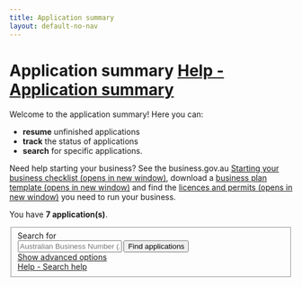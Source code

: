 ```yaml
---
title: Application summary
layout: default-no-nav
---
```

<style>
    a.dismiss span {
        display: inline-block;
        width: 20px;
        height: 20px;
        vertical-align: middle;
    }

    p:hover a.dismiss span, a.dismiss:focus span {
        background: url(/Content/img/ico-close.png);
        background-size: cover;
    }

    a.dismiss:hover, a.dismiss:focus {
        background-color: transparent;
    }

    .inline p {
        margin: 0;
    }

    .inline {
        display: inline-block;
        margin-right: 20px;
    }	

	tr.extra {
		background-color: #eee;
		display: none;
	}
	
	tr.extra td {
		background-color: transparent;
	}
	.dashboard-container caption .app-status {
		font-size: 80%;
		margin-top: .5em;
		width: 80%;
	}
	.search-date {
		width: 7em !important;
	}
	.search-date + button.ui-datepicker-trigger {
		background: none;
		border: none;
		margin-left: -35px;
		color: #555;
	}
</style>
<main class="wrapper">
	<h1 id="heading" tabindex="-1">Application summary <a class="cd-btn help" href="#help-dashboarddescription"><span>Help - Application summary</span></a></h1>
	<div class="grid-row clearfix">
		<p>Welcome to the application summary! Here you can:</p>
		<ul>
			<li><strong>resume</strong> unfinished applications</li>
			<li><strong>track</strong> the status of applications</li>
			<li><strong>search</strong> for specific applications.</li>
		</ul>
		<p>Need help starting your business? See the business.gov.au <a href="https://www.business.gov.au/Info/Plan-and-Start/Templates-and-tools/Checklists/Starting-your-business-checklist" target="_blank">Starting your business checklist <span class="visuallyhidden">(opens in new window)</span></a>, download a <a href="https://www.business.gov.au/info/plan-and-start/templates-and-tools/business-plan-template-and-guide" target="_blank">business plan template <span class="visuallyhidden">(opens in new window)</span></a> and find the <a href="https://www.business.gov.au/info/plan-and-start/start-your-business/business-and-company-registration/registration-and-licences" target="_blank"> licences and permits <span class="visuallyhidden">(opens in new window)</span></a> you need to run your business. </p>
	</div>
	<div id="dashboard-page">
		<p>You have <strong><span id="application-count">7</span> application(s)</strong>.</p>
		<div class="card clearfix">
			<form action="/registration/dashboard/search" id="search-form" method="post" novalidate="novalidate"><input name="__RequestVerificationToken" type="hidden" value="v0HTD9yGK4oZF86SaC0U1DDBqhAbaJWP-VzqDS3U4AAWGBssoz7lI5ZHjod30AeYr4OZ4rYmS5M5qEzfzMnCivI_DM_4hQJIqgIMfI2Qw5LdNinjOxOKnVen_9cR6VQ_iC7xqeCItQCqvw6A4q8RPw2">            <fieldset id="filterContainer" class="no-margin">
                <div class="filter-container">
					<div class="grid-row">
						<div class="col4">
							<label for="search-term" class="input-right">Search for</label>
						</div>
						<div class="col7">
							<input id="SearchOptions_SearchString" name="SearchOptions.SearchString" placeholder="Australian Business Number (ABN)" style="max-width: 23em" type="text" value="">
							<button id="find-btn" type="submit" class="btn btn-default btn-inline" name="submitAction" value="stringSearch">Find applications</button><br>
							<a href="javascript:void(0)" id="show-adv">Show advanced options</a>
						</div>
						<div class="col1 last"><a class="cd-btn help" href="#help-dashboardsearchhelp"><span>Help - Search help</span></a></div>
					</div>
                    <div id="advanced-search" style="display: none;">
						<div class="grid-row">
							<div class="col4">
								<label for="SearchOptions_DateFrom" class="input-right">Submitted date from<br><span class="field-note">(DD/MM/YYYY)</span></label>
							</div>
							<div class="col8 last">
								<input class="search-date hasDatepicker" data-val="true" data-val-date="The field DateFrom must be a date." id="SearchOptions_DateFrom" name="SearchOptions.DateFrom" type="text" value=""><button type="button" class="ui-datepicker-trigger"><span class="fa fa-calendar"></span></button>
								&nbsp;&nbsp;
								<label for="SearchOptions_DateTo" class="input-right label-inline">Date to <span class="field-note">(DD/MM/YYYY)</span></label>
								<input class="search-date hasDatepicker" data-val="true" data-val-date="The field DateTo must be a date." id="SearchOptions_DateTo" name="SearchOptions.DateTo" type="text" value=""><button type="button" class="ui-datepicker-trigger"><span class="fa fa-calendar"></span></button>
							</div>
						</div>
						<div class="grid-row">
							<div class="col4">
								<label for="field5" class="input-right">Status of application</label>
							</div>
							<div class="col8 last">
								<select id="SearchOptions_SelectedApplicationStatus" name="SearchOptions.SelectedApplicationStatus"><option value="">Show all</option>
									<option value="1">Not Submitted</option>
									<option value="4">Submitted</option>
									<option value="5">Completed</option>
								</select>
								<br>
							</div>
						</div>
						<div class="grid-row clearfix">
							<div class="col4">
								<p class="label input-right">Registration types</p>
							</div>
							<div class="col8 last">
								<div class="custom-controls inline">
									<p class="no-margin">

										<input id="RegistrationTypes_2" name="SearchOptions.SelectedRegistrationTypes" type="checkbox" value="ABN">
										<label for="RegistrationTypes_2" id="type-abn" style="width: 8em">ABN</label>
									</p>
								</div>
								<div class="custom-controls inline">
									<p class="no-margin">

										<input id="RegistrationTypes_3" name="SearchOptions.SelectedRegistrationTypes" type="checkbox" value="GST">
										<label for="RegistrationTypes_3" id="type-gst" style="width: 8em">GST</label>
									</p>
								</div>
								<div class="custom-controls inline">
									<p class="no-margin">

										<input id="RegistrationTypes_4" name="SearchOptions.SelectedRegistrationTypes" type="checkbox" value="PAYG">
										<label for="RegistrationTypes_4" id="type-payg" style="width: 8em">PAYG</label>
									</p>
								</div>
								<div class="custom-controls inline">
									<p class="no-margin">

										<input id="RegistrationTypes_5" name="SearchOptions.SelectedRegistrationTypes" type="checkbox" value="FBT">
										<label for="RegistrationTypes_5" id="type-fbt" style="width: 8em">FBT</label>
									</p>
								</div>
								<div class="custom-controls inline">
									<p class="no-margin">

										<input id="RegistrationTypes_6" name="SearchOptions.SelectedRegistrationTypes" type="checkbox" value="LCT">
										<label for="RegistrationTypes_6" id="type-lct" style="width: 8em">LCT</label>
									</p>
								</div>
								<div class="custom-controls inline">
									<p class="no-margin">

										<input id="RegistrationTypes_7" name="SearchOptions.SelectedRegistrationTypes" type="checkbox" value="FTC">
										<label for="RegistrationTypes_7" id="type-ftc" style="width: 8em">FTC</label>
									</p>
								</div>
								<div class="custom-controls inline">
									<p class="no-margin">

										<input id="RegistrationTypes_8" name="SearchOptions.SelectedRegistrationTypes" type="checkbox" value="WET">
										<label for="RegistrationTypes_8" id="type-wet" style="width: 8em">WET</label>
									</p>
								</div>
								<div class="custom-controls inline">
									<p class="no-margin">

										<input id="RegistrationTypes_9" name="SearchOptions.SelectedRegistrationTypes" type="checkbox" value="AKEY">
										<label for="RegistrationTypes_9" id="type-akey" style="width: 8em">AUSKey</label>
									</p>
								</div>
							</div>
						</div>
                        <div>
                            <p class="margin4">
                                <button type="submit" class="btn btn-default btn-inline" id="btnSearch" name="submitAction" value="advancedSearch">Find applications</button>
                            </p>
                        </div>
                    </div>
                </div><!-- filterContainer -->
            </fieldset>
		</form>
	</div>
<div class="dashboard-container" id="9513">
    <table>
        <caption>
            Australian Business Number (ABN): <strong>44 987 654 321</strong><br>
            
            <div class="app-status"><p>Submitted on 12 Apr 2017 09:16</p></div>
            <span class="controls">
                <a href="javascript:void(0);" class="edit" style="display: none;">Resume</a>
                &nbsp;
                <a href="javascript:void(0);" class="remove" style="display: none;">Delete</a>
                &nbsp;
                <a href="javascript:void(0);" class="refresh"><span class="fa fa-refresh"></span>Status update</a>
            </span>
        </caption>
        <thead>
        <tr>
            <th class="status-item">Registration item</th>
            <th class="status-detail">Detail</th>
            <th class="status-information" colspan="2">Status</th>
        </tr>
        </thead>
        <tbody>
			<tr class="rego">
				<td class="waiting"><span class="visuallyhidden">In progress-</span>FBT</td>
				<td class="status-waiting"></td>
				<td class="">
					<span>
						<a class="more" href="#">In progress</a>
					</span>
				</td>
				<td class=""><span class="fa fa-plus-square">&nbsp;</span></td>
			</tr>
			<tr class="rego">
				<td class="waiting"><span class="visuallyhidden">In progress-</span>WET</td>
				<td class="status-waiting"></td>
				<td class="">
					<span>
						<a class="more" href="#">In progress</a>
					</span>
				</td>
				<td class=""><span class="fa fa-plus-square">&nbsp;</span></td>
			</tr>
			<tr class="rego">
				<td class="waiting"><span class="visuallyhidden">In progress-</span>AUSKey</td>
				<td class="status-waiting">John Smith</td>
				<td class="">
					<span>
						<a class="more" href="#">In progress</a>
					</span>
				</td>
				<td class=""><span class="fa fa-plus-square">&nbsp;</span></td>
			</tr>
			</tbody>
    </table>
    <div class="referrer"></div>
</div>
    <div id="applicationResults"><div class="dashboard-container" id="9619">
    <table>
        <caption>Australian Business Number (ABN): <strong>44 123 456 789</strong><br>
            
            <div class="app-status"><p>Completed on 09 Apr 2017 16:18</p></div>
            <span class="controls" style="display: none;">
                <a href="javascript:void(0);" class="edit" style="display: none;">Resume</a>
                &nbsp;
                <a href="javascript:void(0);" class="remove" style="display: none;">Delete</a>
                &nbsp;
                <a href="javascript:void(0);" class="refresh" style="display: none;"><span class="fa fa-refresh"></span>Status update</a>
            </span>
        </caption>
        <thead>
			<tr>
				<th class="status-item">Registration item</th>
				<th class="status-detail">Detail</th>
				<th class="status-information" colspan="2">Status</th>
			</tr>
        </thead>
        <tbody>
			
			<tr class="rego">
				<td class="registered"><span class="visuallyhidden">Successful-</span>AUSKey</td>
				<td class="status-waiting">Fred Aurthur Nerk<br>Reference number: 
        <span class="abn2">0000020799</span> 
        <button class="btn btn-copy">Copy</button></td>
				<td class="">
					<span>
						<a class="more" href="#">Successful</a>
					</span>
				</td>
				<td class=""><span class="fa fa-plus-square">&nbsp;</span></td>
			</tr>
			<tr class="rego">
				<td class="registered"><span class="visuallyhidden">Successful-</span>AUSKey</td>
				<td class="status-waiting">John Cecil Smith<br>Reference number: 
        <span class="abn2">0000020882</span> 
        <button class="btn btn-copy">Copy</button></td>
				<td class="">
					<span>
						<a class="more" href="#">Successful</a>
					</span>
				</td>
				<td class=""><span class="fa fa-plus-square">&nbsp;</span></td>
			</tr>
			<tr class="rego">
				<td class="registered"><span class="visuallyhidden">Successful-</span>AUSKey</td>
				<td class="status-waiting">Bryan Anthony James<br>Reference number: 
        <span class="abn2">0000020895</span> 
        <button class="btn btn-copy">Copy</button></td>
				<td class="">
					<span>
						<a class="more" href="#">Successful</a>
					</span>
				</td>
				<td class=""><span class="fa fa-plus-square">&nbsp;</span></td>
			</tr>
		</tbody>
	</table>
	<div class="referrer"></div>
</div>
<div class="dashboard-container" id="9476">
    <table>
        <caption>
            Australian Business Number: <strong>44 555 555 555</strong><br>
            
            <div class="app-status"><p>Completed on 05 Apr 2017 16:06</p></div>
            <span class="controls" style="display: none;">
                <a href="javascript:void(0);" class="edit" style="display: none;">Resume</a>
                &nbsp;
                <a href="javascript:void(0);" class="remove" style="display: none;">Delete</a>
                &nbsp;
                <a href="javascript:void(0);" class="refresh" style="display: none;"><span class="fa fa-refresh"></span>Status update</a>
            </span>
        </caption>
        <thead>
        <tr>
            <th class="status-item">Registration item</th>
            <th class="status-detail">Detail</th>
            <th class="status-information" colspan="2">Status</th>
        </tr>
        </thead>
        <tbody><tr class="rego">
				<td class="registered"><span class="visuallyhidden">Successful-</span>GST</td>
				<td class="status-waiting"></td>
				<td class="">
					<span>
						<a class="more" href="#">Successful</a>
					</span>
				</td>
				<td class=""><span class="fa fa-plus-square">&nbsp;</span></td>
			</tr>
			<tr class="rego">
				<td class="registered"><span class="visuallyhidden">Successful-</span>LCT</td>
				<td class="status-waiting"></td>
				<td class="">
					<span>
						<a class="more" href="#">Successful</a>
					</span>
				</td>
				<td class=""><span class="fa fa-plus-square">&nbsp;</span></td>
			</tr>
			<tr class="rego">
				<td class="registered"><span class="visuallyhidden">Successful-</span>FTC</td>
				<td class="status-waiting"></td>
				<td class="">
					<span>
						<a class="more" href="#">Successful</a>
					</span>
				</td>
				<td class=""><span class="fa fa-plus-square">&nbsp;</span></td>
			</tr></tbody>
    </table>
    <div class="referrer"></div>
</div></div>
<div id="pager" class="card" style="">
        <div class="grid-row">
            <p>
                You have <span>4</span> more application(s)
                <button id="btnShowMore" type="button" class="btn btn-inline" style="margin-left: 10px">Show more...</button>
            </p>
        </div>
    </div>
</div>


<script type="text/javascript" src="{{ site.baseurl }}/scripts/functions.js"></script>
<script type="text/javascript" src="/scripts/clipboard.min.js"></script>

<script type="text/javascript">
    $("#show-adv").click(function () {
		$("#advanced-search").toggle('fast');
		if ($("#advanced-search:visible").length)
			$("#show-adv").html("Hide advanced options");
		else
			$("#show-adv").html("Show advanced options");
		$(this).blur();
	});
</script>

</main>